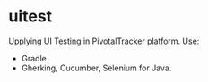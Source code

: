 # uitest

Upplying UI Testing in PivotalTracker platform.
Use: 
- Gradle
- Gherking, Cucumber, Selenium for Java.
